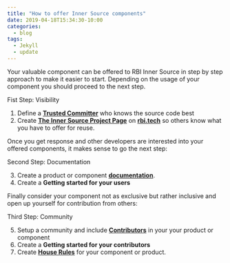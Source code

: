 ```yaml
---
title: "How to offer Inner Source components"
date: 2019-04-18T15:34:30-10:00
categories:
  - blog
tags:
  - Jekyll
  - update
---
```


Your valuable component can be offered to RBI Inner Source in step by step approach to make it easier to start. Depending on the usage of your component you should proceed to the next step.

<body> 
    <p> Fist Step: Visibility </p>
</body> 
<ol type="1">
    <li>Define a <a href="https://my-dev.rbi.tech/the-trusted-committer/"> <b>Trusted Committer</b></a> who knows the source code best</li>
  <li>Create <a href="https://my-dev.rbi.tech/the-inner-source-project-page"><b>The Inner Source Project Page</b></a> on <a href="https://my-dev.rbi.tech/"><b>rbi.tech</b></a> so others know what you have to offer for reuse. </li>
</ol>


Once you get response and other developers are interested into your offered components, it makes sense to go the next step:

<body> 
    <p> Second Step: Documentation</p>
</body> 
<ol start="3">
    <li>Create a product or component <a href="https://my-dev.rbi.tech/the-product-documentation/"> <b>documentation</b></a>. </li>
    
  <li>Create a <b> Getting started for your users</b></li>
</ol>


Finally consider your component not as exclusive but rather inclusive and open up yourself for contribution from others:

<body> 
    <p> Third Step: Community</p>
</body>
<ol start="5">
    <li>Setup a community and include <a href="https://my-dev.rbi.tech/the-contributor/"> <b> Contributors</b></a> in your your product or component</li>
    <li>Create a <b>Getting started for your contributors</b> </li>
    <li>Create <a href="https://my-dev.rbi.tech/the-house-rules/"> <b>House Rules</b></a> for your component or product. </li>
</ol>